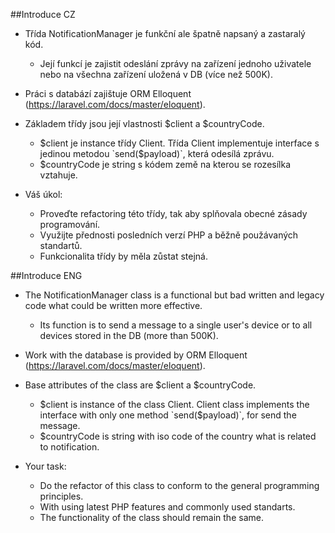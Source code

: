 ##Introduce CZ
- Třída NotificationManager je funkční ale špatně napsaný a zastaralý kód. 
	- Její funkcí je zajistit odeslání zprávy na zařízení jednoho uživatele nebo na všechna zařízení uložená v DB (více než 500K).
- Práci s databází zajištuje ORM Elloquent (https://laravel.com/docs/master/eloquent).
- Základem třídy jsou její vlastnosti $client a $countryCode. 
	- $client je instance třídy Client. Třída Client implementuje interface s jedinou metodou `send($payload)`, která odesílá zprávu.
	- $countryCode je string s kódem země na kterou se rozesílka vztahuje.

- Váš úkol: 
	- Proveďte refactoring této třídy, tak aby splňovala obecné zásady programování.
	- Využijte přednosti posledních verzí PHP a běžně použávaných standartů.
	- Funkcionalita třídy by měla zůstat stejná.

##Introduce ENG
- The NotificationManager class is a functional but bad written and legacy code what could be written more effective. 
	- Its function is to send a message to a single user's device or to all devices stored in the DB (more than 500K).
- Work with the database is provided by ORM Elloquent (https://laravel.com/docs/master/eloquent).
- Base attributes of the class are $client a $countryCode. 
	- $client is instance of the class Client. Client class implements the interface with only one method `send($payload)`, for send the message.
	- $countryCode is string with iso code of the country what is related to notification.

- Your task: 
	- Do the refactor of this class to conform to the general programming principles.
	- With using latest PHP features and commonly used standarts.
	- The functionality of the class should remain the same.
	
